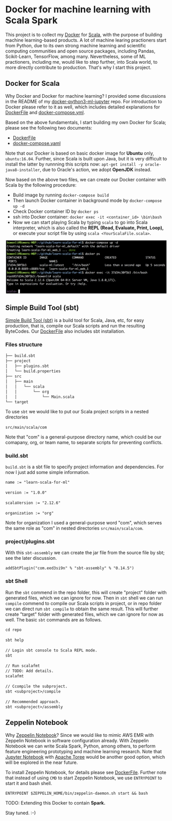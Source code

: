 # Docker for machine learning with Scala Spark

This project is to collect my [Docker](https://www.docker.com/) for [Scala](https://www.scala-lang.org/), with the purpose of building machine learning-based products. A lot of machine learing practioners start from Python, due to its own strong machine learning and scientific computing communities and open source packages, including Pandas, Scikit-Learn, TensorFlow, among many. Nevertheless, some of ML practioners, including me, would like to step further, into Scala world, to more directly contribute to production. That's why I start this project.

## Docker for Scala

Why Docker and Docker for machine learning? I provided some discussions in the README of my [docker-python3-ml-jupyter](https://github.com/bowen0701/docker-python3-ml-jupyter) repo. For introduction to Docker please refer to it as well, which includes detailed explanations for [DockerFile](https://github.com/bowen0701/docker-python3-ml-jupyter/blob/master/Dockerfile) and [docker-compose.yml](https://github.com/bowen0701/docker-python3-ml-jupyter/blob/master/docker-compose.yml).

Based on the above fundamentals, I start building my own Docker for Scala; please see the following two documents:

- [DockerFile](./Dockerfile)
- [docker-compose.yaml](./docker-compose.yaml)

Note that our Docker is based on basic docker image for **Ubuntu** only, `ubuntu:16.04`. Further, since Scala is built upon Java, but it is very difficult to install the latter by runnning this scripts now: `apt-get install -y oracle-java8-installer`, due to Oracle's action, we adopt **OpenJDK** instead.

Now based on the above two files, we can create our Docker container with Scala by the following procedure:

- Build image by running `docker-compose build`
- Then launch Docker container in background mode by `docker-compose up -d`
- Check Docker container ID by `docker ps`
- ssh into Docker container: `docker exec -it <container_id> \bin\bash`
- Now we can start playing Scala by typing `scala` to go into Scala interpreter, which is also called the **REPL (Read, Evaluate, Print, Loop),** or execute your script file by using `scala <YourScalaFile.scala>`.

<div style="text-align:center">
<img src="/images/docker_scala.png" alt="Drawing" style="width: 500px;"/>
</div>

## Simple Build Tool (sbt)

[Simple Build Tool (sbt)](https://www.scala-sbt.org/) is a build tool for Scala, Java, etc, for easy production, that is, compile our Scala scripts and run the resulting ByteCodes. Our [DockerFile](./Dockerfile) also includes sbt installation.

### Files structure

```
├── build.sbt
├── project
│   ├── plugins.sbt
│   └── build.properties
├── src
│   ├── main
│   │   └── scala
│   │       └── org
│   │           └── Main.scala
└── target
```

To use `sbt` we would like to put our Scala project scripts in a nested directories 

`src/main/scala/com`

Note that "com" is a general-purpose directory name, which could be our comapany, org, or team name, to separate scripts for preventing conflicts.

### build.sbt

`build.sbt` is a sbt file to specify project information and dependencies. For now I just add some simple information.

```
name := "learn-scala-for-ml"

version := "1.0.0"

scalaVersion := "2.12.6"

organization := "org"
```

Note for organization I used a general-purpose word "com", which serves the same role as "com" in nested directories `src/main/scala/com`.

### project/plugins.sbt

With this `sbt-assembly` we can create the jar file from the source file by sbt; see the later discussion.

```
addSbtPlugin("com.eed3si9n" % "sbt-assembly" % "0.14.5")
```

### sbt Shell

Run the `sbt` commend in the repo folder, this will create "project" folder with generated files, which we can ignore for now. Then in `sbt` shell we can run `compile` commend to compile our Scala scripts in project, or in repo folder we can direct run `sbt compile` to obtain the same result. This will further create "target" folder with generated files, which we can ignore for now as well. The basic `sbt` commands are as follows.

```
cd repo

sbt help

// Login sbt console to Scala REPL mode.
sbt

// Run scalafmt
// TODO: Add details.
scalafmt

// Ccompile the subproject.
sbt <subproject>/compile

// Recommended approach.
sbt <subproject>/assembly
```

## Zeppelin Notebook

Why [Zeppelin Notebook](https://zeppelin.apache.org/)? Since we would like to mimic AWS EMR with Zeppelin Notebook in software configuration already. With Zeppelin Notebook we can write Scala Spark, Python, among others, to perform feature engineering prototyping and machine learning research. Note that [Jupyter Notebook](https://jupyter.org/) with [Apache Toree](https://toree.apache.org/) would be another good option, which will be explored in the near future. 

To install Zeppelin Notebook, for details please see [DockerFile](/DockerFile). Further note that instead of using `CMD` to start Zeppelin Notebook, we use `ENTRYPOINT` to start it and bash shell.

```
ENTRYPOINT $ZEPPELIN_HOME/bin/zeppelin-daemon.sh start && bash
```

TODO: Extending this Docker to contain **Spark.**

Stay tuned. :-)
